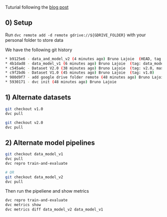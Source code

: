 Tuturial following the [blog post](https://towardsdatascience.com/data-and-machine-learning-model-versioning-with-dvc-34fdadd06b15)

## 0) Setup

Run `dvc remote add -d remote gdrive://${GDRIVE_FOLDER}` with your personal folder to store data

We have the following git history
```bash
* b9125e6 - data_and_model_v2 (4 minutes ago) Bruno Lajoie  (HEAD, tag: data_model_v2)
* 4b1dad8 - data_model_v1 (6 minutes ago) Bruno Lajoie  (tag: data_model_v1)
* c545a4c - Dataset V2.0 (38 minutes ago) Bruno Lajoie  (tag: v2.0, master)
* c9f2bd6 - Dataset V1.0 (45 minutes ago) Bruno Lajoie  (tag: v1.0)
* 980d9f7 - add google drive folder remote (48 minutes ago) Bruno Lajoie 
* 5930171 - dvc init (48 minutes ago) Bruno Lajoie 
```

## 1) Alternate datasets
```bash
git checkout v1.0
dvc pull
```

```bash
git checkout v2.0
dvc pull
```

## 2) Alternate model pipelines

```bash
git checkout data_model_v1
dvc pull
dvc repro train-and-evaluate

# OR
git checkout data_model_v2
dvc pull
```
Then run the pipeliene and show metrics

```bash
dvc repro train-and-evaluate
dvc metrics show
dvc metrics diff data_model_v2 data_model_v1
```
